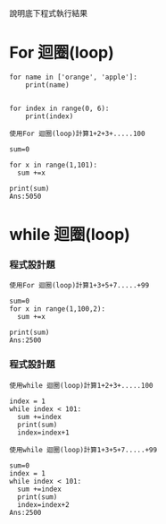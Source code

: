 說明底下程式執行結果

# For 迴圈(loop)
```
for name in ['orange', 'apple']:
	print(name)

```
```

```
```
for index in range(0, 6):
	print(index)

```

```
使用For 迴圈(loop)計算1+2+3+.....100
```
```
sum=0

for x in range(1,101):
  sum +=x
  
print(sum)
Ans:5050
```
# while 迴圈(loop)

### 程式設計題

```
使用For 迴圈(loop)計算1+3+5+7.....+99
```
```
sum=0
for x in range(1,100,2):
  sum +=x

print(sum)
Ans:2500
```
### 程式設計題
```
使用while 迴圈(loop)計算1+2+3+.....100
```
```
index = 1
while index < 101:
  sum +=index
  print(sum)
  index=index+1
```
```
使用while 迴圈(loop)計算1+3+5+7.....+99
```
```
sum=0
index = 1
while index < 101:
  sum +=index
  print(sum)
  index=index+2
Ans:2500
```

```
